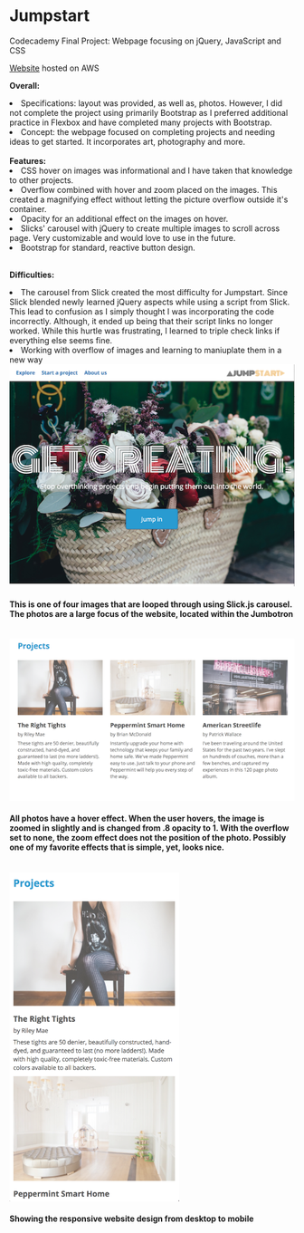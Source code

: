 # Jumpstart
Codecademy Final Project: Webpage focusing on jQuery, JavaScript and CSS

<a target="_blank" rel="noopener noreferrer"  href="https://d3izyhvt2yix49.cloudfront.net/">Website</a> hosted on AWS

<b>Overall:</b>
  <li>Specifications: layout was provided, as well as, photos. However, I did not complete the project using primarily Bootstrap as I preferred additional practice in Flexbox and have completed many projects with Bootstrap.</li>
  <li>Concept: the webpage focused on completing projects and needing ideas to get started. It incorporates art, photography and more.</li>

<br/>
<b>Features:</b>
  <li>CSS hover on images was informational and I have taken that knowledge to other projects.</li>
  <li>Overflow combined with hover and zoom placed on the images. This created a magnifying effect without letting the picture overflow outside it's container.</li>
  <li>Opacity for an additional effect on the images on hover.</li>
  <li>Slicks' carousel with jQuery to create multiple images to scroll across page. Very customizable and would love to use in the future.</li>
  <li>Bootstrap for standard, reactive button design.</li>

<br/>

<b>Difficulties:</b>
  <li>The carousel from Slick created the most difficulty for Jumpstart. Since Slick blended newly learned jQuery aspects while using a script from Slick. This lead to confusion as I simply thought I was incorporating the code incorrectly. Although, it ended up being that their script links no longer worked. While this hurtle was frustrating, I learned to triple check links if everything else seems fine. </li>
  <li>Working with overflow of images and learning to maniuplate them in a new way</li>



  <img src="resources/images/jumpstartmainphoto.png" src="photo of flowers"/>
  <h4>This is one of four images that are looped through using Slick.js carousel. The photos are a large focus of the website, located within the Jumbotron</h4>
  <br />
  <img src="resources/images/projectsdesktop.png" src="three projects with photos aand descriptions"/>
  <h4>All photos have a hover effect. When the user hovers, the image is zoomed in slightly and is changed from .8 opacity to 1. With the overflow set to none, the zoom effect does not the position of the photo. Possibly one of my favorite effects that is simple, yet, looks nice.</h4>
  <br />
  <img width="300" src="resources/images/projectsmobile.png" src="one project on mobile version" />
  <h4>Showing the responsive website design from desktop to mobile</h4>
